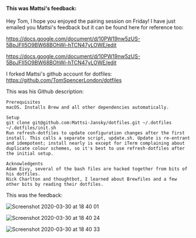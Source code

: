 #### This was Mattsi's feedback:
Hey Tom, I hope you enjoyed the pairing session on Friday! I have just emailed you Mattsi's feedback but it can be found here for reference too:

https://docs.google.com/document/d/10PW19nw5zUS-5BpJFII5O9BW68BOhWi-hTCN47yLOWE/edit

https://docs.google.com/document/d/10PW19nw5zUS-5BpJFII5O9BW68BOhWi-hTCN47yLOWE/edit

I forked Mattsi's github account for dotfiles:
https://github.com/TomSpencerLondon/dotfiles

This was his Github description:
```
Prerequisites
macOS. Installs Brew and all other dependencies automatically.

Setup
git clone git@github.com:Mattsi-Jansky/dotfiles.git ~/.dotfiles
~/.dotfiles/init.sh
Run refresh-dotfiles to update configuration changes after the first install. This calls a separate script, update.sh. Update is re-entrant and idempotent; install nearly is except for iTerm complaining about duplicate colour schemes, so it's best to use refresh-dotfiles after the initial setup.

Acknowledgents
Adam Eivy, several of the bash files are hacked together from bits of his dotfiles.
Nick Charlton and thoughtbot, I learned about Brewfiles and a few other bits by reading their dotfiles.
```
This was the feedback:

![Screenshot 2020-03-30 at 18 40 01](https://user-images.githubusercontent.com/27693622/77947938-8f311c80-72bc-11ea-927c-49b3651ce2fb.png)


![Screenshot 2020-03-30 at 18 40 24](https://user-images.githubusercontent.com/27693622/77948097-c43d6f00-72bc-11ea-9e02-3392e9d4c1c6.png)


![Screenshot 2020-03-30 at 18 40 33](https://user-images.githubusercontent.com/27693622/77948132-d0293100-72bc-11ea-9bf7-ed71d11f0480.png)
